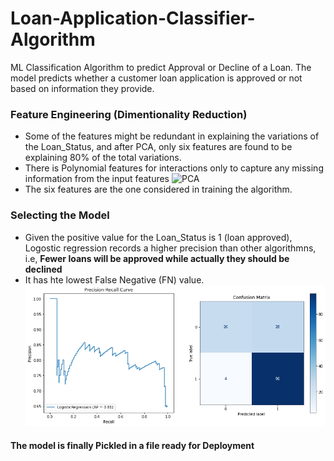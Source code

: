 # Loan-Application-Classifier-Algorithm
ML Classification Algorithm to predict Approval or Decline of a Loan. 
The model predicts whether a customer loan application is approved or not based on information they provide.
### Feature Engineering (Dimentionality Reduction)
* Some of the features might be redundant in explaining the variations of the Loan_Status, and after PCA, only six features are found to be explaining 80% of the total variations.
* There is Polynomial features for interactions only to capture any missing information from the input features
![PCA]()
* The six features are the one considered in training the algorithm.
### Selecting the Model
* Given the positive value for the Loan_Status is 1 (loan approved), Logostic regression records a higher precision than other algorithmns, i.e, <b> Fewer loans will be approved while actually they should be declined</b>
* It has hte lowest False Negative (FN) value.
![report](https://github.com/Kiariemuiruri/Loan-Application-Classifier-Algorithm/blob/main/download.png)<br>
#### The model is finally Pickled in a file ready for Deployment
